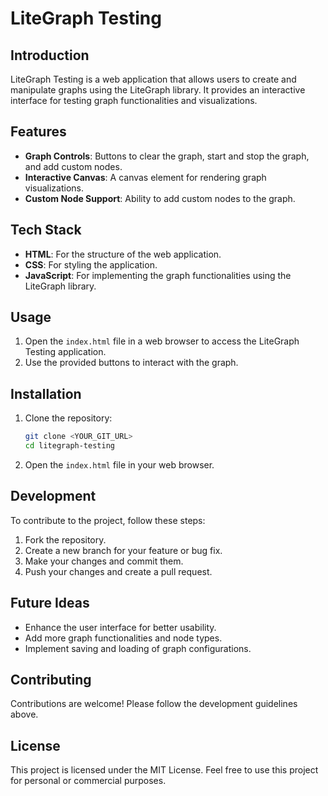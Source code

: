 # LiteGraph Testing

## Introduction
LiteGraph Testing is a web application that allows users to create and manipulate graphs using the LiteGraph library. It provides an interactive interface for testing graph functionalities and visualizations.

## Features
- **Graph Controls**: Buttons to clear the graph, start and stop the graph, and add custom nodes.
- **Interactive Canvas**: A canvas element for rendering graph visualizations.
- **Custom Node Support**: Ability to add custom nodes to the graph.

## Tech Stack
- **HTML**: For the structure of the web application.
- **CSS**: For styling the application.
- **JavaScript**: For implementing the graph functionalities using the LiteGraph library.

## Usage
1. Open the `index.html` file in a web browser to access the LiteGraph Testing application.
2. Use the provided buttons to interact with the graph.

## Installation
1. Clone the repository:
   ```bash
   git clone <YOUR_GIT_URL>
   cd litegraph-testing
   ```
2. Open the `index.html` file in your web browser.

## Development
To contribute to the project, follow these steps:
1. Fork the repository.
2. Create a new branch for your feature or bug fix.
3. Make your changes and commit them.
4. Push your changes and create a pull request.

## Future Ideas
- Enhance the user interface for better usability.
- Add more graph functionalities and node types.
- Implement saving and loading of graph configurations.

## Contributing
Contributions are welcome! Please follow the development guidelines above.

## License
This project is licensed under the MIT License. Feel free to use this project for personal or commercial purposes. 